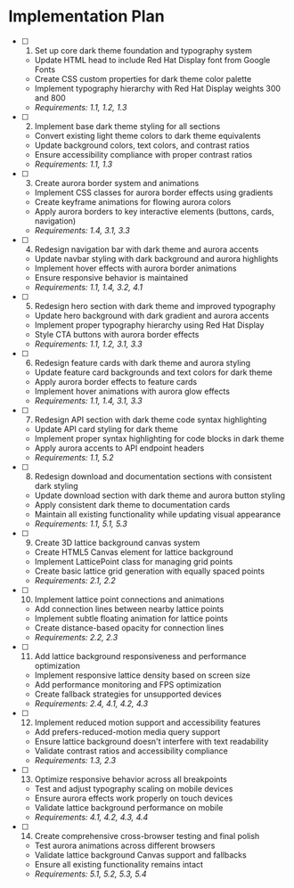 # Implementation Plan

- [ ] 1. Set up core dark theme foundation and typography system
  - Update HTML head to include Red Hat Display font from Google Fonts
  - Create CSS custom properties for dark theme color palette
  - Implement typography hierarchy with Red Hat Display weights 300 and 800
  - _Requirements: 1.1, 1.2, 1.3_

- [ ] 2. Implement base dark theme styling for all sections
  - Convert existing light theme colors to dark theme equivalents
  - Update background colors, text colors, and contrast ratios
  - Ensure accessibility compliance with proper contrast ratios
  - _Requirements: 1.1, 1.3_

- [ ] 3. Create aurora border system and animations
  - Implement CSS classes for aurora border effects using gradients
  - Create keyframe animations for flowing aurora colors
  - Apply aurora borders to key interactive elements (buttons, cards, navigation)
  - _Requirements: 1.4, 3.1, 3.3_

- [ ] 4. Redesign navigation bar with dark theme and aurora accents
  - Update navbar styling with dark background and aurora highlights
  - Implement hover effects with aurora border animations
  - Ensure responsive behavior is maintained
  - _Requirements: 1.1, 1.4, 3.2, 4.1_

- [ ] 5. Redesign hero section with dark theme and improved typography
  - Update hero background with dark gradient and aurora accents
  - Implement proper typography hierarchy using Red Hat Display
  - Style CTA buttons with aurora border effects
  - _Requirements: 1.1, 1.2, 3.1, 3.3_

- [ ] 6. Redesign feature cards with dark theme and aurora styling
  - Update feature card backgrounds and text colors for dark theme
  - Apply aurora border effects to feature cards
  - Implement hover animations with aurora glow effects
  - _Requirements: 1.1, 1.4, 3.1, 3.3_

- [ ] 7. Redesign API section with dark theme code syntax highlighting
  - Update API card styling for dark theme
  - Implement proper syntax highlighting for code blocks in dark theme
  - Apply aurora accents to API endpoint headers
  - _Requirements: 1.1, 5.2_

- [ ] 8. Redesign download and documentation sections with consistent dark styling
  - Update download section with dark theme and aurora button styling
  - Apply consistent dark theme to documentation cards
  - Maintain all existing functionality while updating visual appearance
  - _Requirements: 1.1, 5.1, 5.3_

- [ ] 9. Create 3D lattice background canvas system
  - Create HTML5 Canvas element for lattice background
  - Implement LatticePoint class for managing grid points
  - Create basic lattice grid generation with equally spaced points
  - _Requirements: 2.1, 2.2_

- [ ] 10. Implement lattice point connections and animations
  - Add connection lines between nearby lattice points
  - Implement subtle floating animation for lattice points
  - Create distance-based opacity for connection lines
  - _Requirements: 2.2, 2.3_

- [ ] 11. Add lattice background responsiveness and performance optimization
  - Implement responsive lattice density based on screen size
  - Add performance monitoring and FPS optimization
  - Create fallback strategies for unsupported devices
  - _Requirements: 2.4, 4.1, 4.2, 4.3_

- [ ] 12. Implement reduced motion support and accessibility features
  - Add prefers-reduced-motion media query support
  - Ensure lattice background doesn't interfere with text readability
  - Validate contrast ratios and accessibility compliance
  - _Requirements: 1.3, 2.3_

- [ ] 13. Optimize responsive behavior across all breakpoints
  - Test and adjust typography scaling on mobile devices
  - Ensure aurora effects work properly on touch devices
  - Validate lattice background performance on mobile
  - _Requirements: 4.1, 4.2, 4.3, 4.4_

- [ ] 14. Create comprehensive cross-browser testing and final polish
  - Test aurora animations across different browsers
  - Validate lattice background Canvas support and fallbacks
  - Ensure all existing functionality remains intact
  - _Requirements: 5.1, 5.2, 5.3, 5.4_